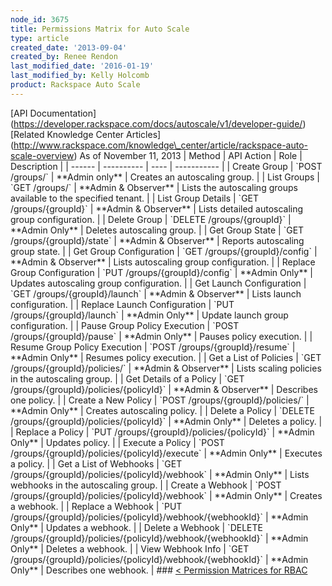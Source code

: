 ```yaml
---
node_id: 3675
title: Permissions Matrix for Auto Scale
type: article
created_date: '2013-09-04'
created_by: Renee Rendon
last_modified_date: '2016-01-19'
last_modified_by: Kelly Holcomb
product: Rackspace Auto Scale
---
```


\[API
Documentation\](https://developer.rackspace.com/docs/autoscale/v1/developer-guide/)
\[Related Knowledge Center
Articles\](http://www.rackspace.com/knowledge\_center/article/rackspace-auto-scale-overview)
As of November 11, 2013 | Method | API Action | Role | Description | |
------ | ---------- | ---- | ----------- | | Create Group | \`POST
/groups/\` | \*\*Admin only\*\* | Creates an autoscaling group. | | List
Groups | \`GET /groups/\` | \*\*Admin & Observer\*\* | Lists the
autoscaling groups available to the specified tenant. | | List Group
Details | \`GET /groups/{groupId}\` | \*\*Admin & Observer\*\* | Lists
detailed autoscaling group configuration. | | Delete Group | \`DELETE
/groups/{groupId}\` | \*\*Admin Only\*\* | Deletes autoscaling group. |
| Get Group State | \`GET /groups/{groupId}/state\` | \*\*Admin &
Observer\*\* | Reports autoscaling group state. | | Get Group
Configuration | \`GET /groups/{groupId}/config\` | \*\*Admin &
Observer\*\* | Lists autoscaling group configuration. | | Replace Group
Configuration | \`PUT /groups/{groupId}/config\` | \*\*Admin Only\*\* |
Updates autoscaling group configuration. | | Get Launch Configuration |
\`GET /groups/{groupId}/launch\` | \*\*Admin & Observer\*\* | Lists
launch configuration. | | Replace Launch Configuration | \`PUT
/groups/{groupId}/launch\` | \*\*Admin Only\*\* | Update launch group
configuration. | | Pause Group Policy Execution | \`POST
/groups/{groupId}/pause\` | \*\*Admin Only\*\* | Pauses policy
execution. | | Resume Group Policy Execution | \`POST
/groups/{groupId}/resume\` | \*\*Admin Only\*\* | Resumes policy
execution. | | Get a List of Policies | \`GET
/groups/{groupId}/policies/\` | \*\*Admin & Observer\*\* | Lists scaling
policies in the autoscaling group. | | Get Details of a Policy | \`GET
/groups/{groupId}/policies/{policyId}\` | \*\*Admin & Observer\*\* |
Describes one policy. | | Create a New Policy | \`POST
/groups/{groupId}/policies/\` | \*\*Admin Only\*\* | Creates autoscaling
policy. | | Delete a Policy | \`DELETE
/groups/{groupId}/policies/{policyId}\` | \*\*Admin Only\*\* | Deletes a
policy. | | Replace a Policy | \`PUT
/groups/{groupId}/policies/{policyId}\` | \*\*Admin Only\*\* | Updates
policy. | | Execute a Policy | \`POST
/groups/{groupId}/policies/{policyId}/execute\` | \*\*Admin Only\*\* |
Executes a policy. | | Get a List of Webhooks | \`GET
/groups/{groupId}/policies/{policyId}/webhook\` | \*\*Admin Only\*\* |
Lists webhooks in the autoscaling group. | | Create a Webhook | \`POST
/groups/{groupId}/policies/{policyId}/webhook\` | \*\*Admin Only\*\* |
Creates a webhook. | | Replace a Webhook | \`PUT
/groups/{groupId}/policies/{policyId}/webhook/{webhookId}\` | \*\*Admin
Only\*\* | Updates a webhook. | | Delete a Webhook | \`DELETE
/groups/{groupId}/policies/{policyId}/webhook/{webhookId}\` | \*\*Admin
Only\*\* | Deletes a webhook. | | View Webhook Info | \`GET
/groups/{groupId}/policies/{policyId}/webhook/{webhookId}\` | \*\*Admin
Only\*\* | Describes one webhook. | \#\#\# [&lt; Permission Matrices for
RBAC](/how-to/permissions-matrix-for-role-based-access-control-rbac)

